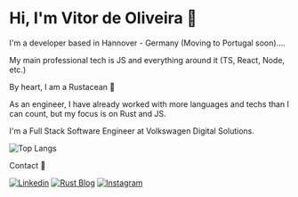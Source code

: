 
<!--
**vitordeoliveira/vitordeoliveira** is a ✨ _special_ ✨ repository because its `README.md` (this file) appears on your GitHub profile.

Here are some ideas to get you started:

- 🔭 I’m currently working on ...
- 🌱 I’m currently learning ...
- 👯 I’m looking to collaborate on ...
- 🤔 I’m looking for help with ...
- 💬 Ask me about ...
- 📫 How to reach me: ...
- 😄 Pronouns: ...
- ⚡ Fun fact: ...

- [Instagram](https://www.instagram.com/vitor_olive_/)
-->

# Hi, I'm Vitor de Oliveira 🦀
I'm a developer based in Hannover - Germany (Moving to Portugal soon)....

My main professional tech is JS and everything around it (TS, React, Node, etc.)

By heart, I am a Rustacean 🦀

As an engineer, I have already worked with more languages and techs than I can count, but my focus is on Rust and JS.

I'm a Full Stack Software Engineer at Volkswagen Digital Solutions.


  ![Top Langs](https://github-readme-stats.vercel.app/api/top-langs/?username=vitordeoliveira&theme=calm&hide=jupyter%20notebook&layout=compact&langs_count=6)

Contact 🤝


[![Linkedin](https://img.shields.io/badge/LinkedIn-0077B5?style=for-the-badge&logo=linkedin&logoColor=white)](https://www.linkedin.com/in/vitor-de-oliveira)
[![Rust Blog](https://img.shields.io/badge/Rust%20Blog-B7410E?style=for-the-badge&logo=rust&link=https://vitor.rs)](https://vitor.ws)
[![Instagram](https://img.shields.io/badge/Instagram-pink?style=for-the-badge&logo=instagram&link=https://www.instagram.com/vitor_olive_/)](https://www.instagram.com/vitor_olive_/)
